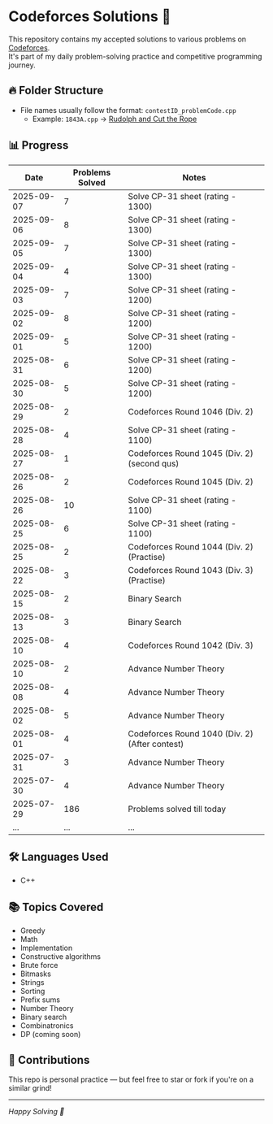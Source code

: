 # Codeforces Solutions 🚀

This repository contains my accepted solutions to various problems on [Codeforces](https://codeforces.com/profile/ayush_yad).  
It's part of my daily problem-solving practice and competitive programming journey.

## 🔥 Folder Structure

- File names usually follow the format: `contestID_problemCode.cpp`
  - Example: `1843A.cpp` → [Rudolph and Cut the Rope](https://codeforces.com/problemset/problem/1843/A)

## 📊 Progress

| Date       | Problems Solved | Notes              |
|------------|------------------|--------------------|
| 2025-09-07 | 7 | Solve CP-31 sheet (rating - 1300) |
| 2025-09-06 | 8 | Solve CP-31 sheet (rating - 1300) |
| 2025-09-05 | 7 | Solve CP-31 sheet (rating - 1300) |
| 2025-09-04 | 4 | Solve CP-31 sheet (rating - 1300) |
| 2025-09-03 | 7 | Solve CP-31 sheet (rating - 1200) |
| 2025-09-02 | 8 | Solve CP-31 sheet (rating - 1200) |
| 2025-09-01 | 5 | Solve CP-31 sheet (rating - 1200) |
| 2025-08-31 | 6 | Solve CP-31 sheet (rating - 1200) |
| 2025-08-30 | 5 | Solve CP-31 sheet (rating - 1200) |
| 2025-08-29 | 2 | Codeforces Round 1046 (Div. 2) |
| 2025-08-28 | 4 | Solve CP-31 sheet (rating - 1100) |
| 2025-08-27 | 1 | Codeforces Round 1045 (Div. 2)(second qus) |
| 2025-08-26 | 2 | Codeforces Round 1045 (Div. 2) |
| 2025-08-26 | 10 | Solve CP-31 sheet (rating - 1100) |
| 2025-08-25 | 6 | Solve CP-31 sheet (rating - 1100) |
| 2025-08-25 | 2 | Codeforces Round 1044 (Div. 2)(Practise) |
| 2025-08-22 | 3 | Codeforces Round 1043 (Div. 3)(Practise) |
| 2025-08-15 | 2 | Binary Search |
| 2025-08-13 | 3 | Binary Search |
| 2025-08-10 | 4 | Codeforces Round 1042 (Div. 3) |
| 2025-08-10 | 2 | Advance Number Theory |
| 2025-08-08 | 4 | Advance Number Theory |
| 2025-08-02 | 5 | Advance Number Theory |
| 2025-08-01 | 4 | Codeforces Round 1040 (Div. 2) (After contest) |
| 2025-07-31 | 3 | Advance Number Theory |
| 2025-07-30 | 4 | Advance Number Theory |
| 2025-07-29 | 186 | Problems solved till today |
| ...        | ...              | ...                |

## 🛠 Languages Used

- C++

## 📚 Topics Covered

- Greedy
- Math
- Implementation
- Constructive algorithms
- Brute force
- Bitmasks
- Strings
- Sorting
- Prefix sums
- Number Theory
- Binary search
- Combinatronics
- DP (coming soon)

## 🤝 Contributions

This repo is personal practice — but feel free to star or fork if you're on a similar grind!

---

*Happy Solving 💪*
